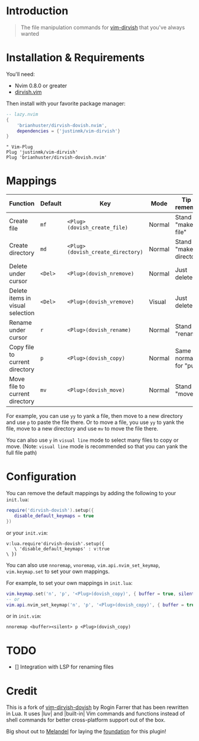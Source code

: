 # Introduction

> The file manipulation commands for [vim-dirvish](https://github.com/justinmk/vim-dirvish) that you've always wanted

# Installation & Requirements

You'll need:
- Nvim 0.8.0 or greater
- [dirvish.vim](https://github.com/justinmk/vim-dirvish)

Then install with your favorite package manager:

```lua
-- lazy.nvim
{
    'brianhuster/dirvish-dovish.nvim',
    dependencies = {'justinmk/vim-dirvish'}
}
```

```vim
" Vim-Plug
Plug 'justinmk/vim-dirvish'
Plug 'brianhuster/dirvish-dovish.nvim'
```

# Mappings

| Function                                | Default | Key                               |Mode  |Tip to remember             |
| --------------------------------------- | ------- | ----------------------------------| ---- |----------------------------|
| Create file                             | `mf`    | `<Plug>(dovish_create_file)`      |Normal|Stand for "make file"       |
| Create directory                        | `md`    | `<Plug>(dovish_create_directory)` |Normal|Stand for "make directory"  |
| Delete under cursor                     | `<Del>` | `<Plug>(dovish_nremove)`          |Normal|Just delete key             |
| Delete items in visual selection        | `<Del>` | `<Plug>(dovish_vremove)`          |Visual|Just delete key             |
| Rename under cursor                     | `r`     | `<Plug>(dovish_rename)`           |Normal|Stand for "rename"          |
| Copy file to current directory          | `p`     | `<Plug>(dovish_copy)`             |Normal|Same as normal `p` for "put"|
| Move file to current directory          | `mv`    | `<Plug>(dovish_move)`             |Normal|Stand for "move"            |

For example, you can use `yy` to yank a file, then move to a new directory and use `p` to paste the file there. Or to move a file, you use `yy` to yank the file, move to a new directory and use `mv` to move the file there.

You can also use `y` in `visual line` mode to select many files to copy or move. (Note: `visual line` mode is recommended so that you can yank the full file path)

# Configuration

You can remove the default mappings by adding the following to your `init.lua`:

```lua
require('dirvish-dovish').setup({
   disable_default_keymaps = true
})
```

or your `init.vim`:

```vim
v:lua.require'dirvish-dovish'.setup({
   \ 'disable_default_keymaps' : v:true
\ })
```

You can also use `nnoremap`, `vnoremap`, `vim.api.nvim_set_keymap`, `vim.keymap.set` to set your own mappings.

For example, to set your own mappings in `init.lua`:

```lua
vim.keymap.set('n', 'p', '<Plug>(dovish_copy)', { buffer = true, silent = true, remap = true })
-- or
vim.api.nvim_set_keymap('n', 'p', '<Plug>(dovish_copy)', { buffer = true, silent = true })
```

or in `init.vim`:

```vim
nnoremap <buffer><silent> p <Plug>(dovish_copy)
```

# TODO
- [] Integration with LSP for renaming files

# Credit

This is a fork of [vim-dirvish-dovish](https://github.com/roginfarrer/vim-dirvish-dovish) by Rogin Farrer that has been rewritten in Lua. It uses |luv| and |built-in| Vim commands and functions instead of shell commands for better cross-platform support out of the box.

Big shout out to [Melandel](https://github.com/Melandel) for laying the [foundation](https://github.com/Melandel/desktop/blob/c323969e4bd48dda6dbceada3a7afe8bacdda0f5/setup/my_vimrc.vim#L976-L1147) for this plugin!
